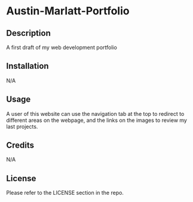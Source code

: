 # Austin-Marlatt-Portfolio

## Description

A first draft of my web development portfolio

## Installation

N/A

## Usage

A user of this website can use the navigation tab at the top to redirect to different areas on the webpage, and the links on the images to review my last projects.

## Credits

N/A

## License

Please refer to the LICENSE section in the repo.
